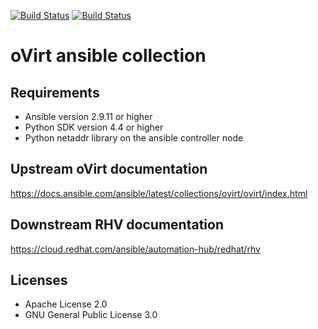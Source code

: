 [![Build Status](https://jenkins.ovirt.org/job/oVirt_ovirt-ansible-collection_standard-check-pr/badge/icon)](https://jenkins.ovirt.org/job/oVirt_ovirt-ansible-collection_standard-check-pr/)
[![Build Status](https://img.shields.io/badge/docs-latest-blue.svg)](https://docs.ansible.com/ansible/2.10/collections/ovirt/ovirt/index.html)

oVirt ansible collection
====================================

Requirements
------------

 * Ansible version 2.9.11 or higher
 * Python SDK version 4.4 or higher
 * Python netaddr library on the ansible controller node

Upstream oVirt documentation
--------------
https://docs.ansible.com/ansible/latest/collections/ovirt/ovirt/index.html

Downstream RHV documentation
--------------
https://cloud.redhat.com/ansible/automation-hub/redhat/rhv


Licenses
-------

- Apache License 2.0
- GNU General Public License 3.0
